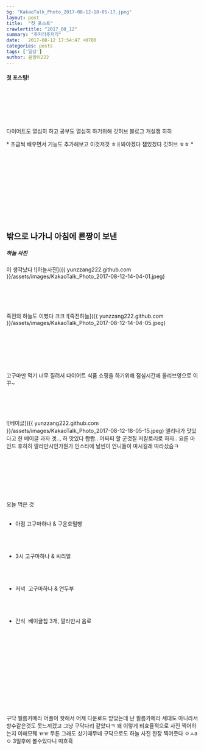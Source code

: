 ```yaml
---
bg: "KakaoTalk_Photo_2017-08-12-18-05-17.jpeg"
layout: post
title:  "첫 포스트"
crawlertitle: "2017_08_12"
summary: "주저리주저리"
date:   2017-08-12 17:54:47 +0700
categories: posts
tags: ['일상']
author: 윤짱이222
---
```


<h4> 첫 포스팅!</h4>
<br></br> <br></br><br> </br>
다이어트도 열심히 하고 공부도 열심히 하기위해 깃허브 블로그 개설잼 히히
<p></p>
 * 조금씩 배우면서 기능도 추가해보고 이것저것 ㅎㅐ봐야겠다 잼있겠다 깃허브 ㅎㅎ * 
<br></br> <br></br> <br></br> <br></br> <br></br> <br></br> 

밖으로 나가니 아침에 룐짱이 보낸 <h5>하늘 사진</h5>이 생각났다 
![하늘사진]({{ yunzzang222.github.com }}/assets/images/KakaoTalk_Photo_2017-08-12-14-04-01.jpeg)
<br></br> <br></br> <br></br>
죽전의 하늘도 이뻤다 크크
![죽전하늘]({{ yunzzang222.github.com }}/assets/images/KakaoTalk_Photo_2017-08-12-14-04-05.jpeg)
<br></br><br></br> <br></br> <br></br>
고구마만 먹기 너무 질려서 다이어트 식품 쇼핑을 하기위해 점심시간에 올리브영으로 이꾸~ 
<br></br> <br></br> <br></br>
![베이글]({{ yunzzang222.github.com }}/assets/images/KakaoTalk_Photo_2017-08-12-18-05-15.jpeg)
앨리나가 맛있다고 한 베이글 과자 겟..,
하 맛있다 쫩쫩..
어짜피 할 군것질 저칼로리로 하자.. 요론 마인드 후히히
깔라만시인가뭔가 인스타에 날씬이 언니들이 마시길래 따라샀슴ㅋ
<br></br> <br></br> <br> </br> <br></br>
---
오늘 먹은 것 
<br></br>
- 아점
  고구마하나 & 구운호밀빵
<br></br> <br></br>
- 3시
  고구마하나 & 씨리얼
<br></br> <br></br>

- 저녁
  고구마하나 & 연두부
<br></br> <br></br>

- 간식
  베이글칩 3개, 깔라만시 음료
<br></br> <br></br> <br></br> <br></br> <br></br> <br></br> <br></br>

구닥 필름카메라 어플이 핫해서 어제 다운로드 받았는데
난 필름카메라 세대도 아니라서 향수같은것도 못느끼겠고 그냥 구닥다리 같았다ㅋ
왜 이렇게 비효율적으로 사진 찍어하는지 이해모퉤 ㅠㅠ 무튼 그래도 샀기때무네
구닥으로도 하늘 사진 한장 찍어줏다 ㅇㅅaㅇ 3일후에 볼수있다니 따흐흑
<br></br> <br></br> <br></br> <br></br>
